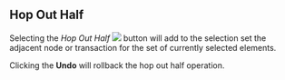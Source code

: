 ## Hop Out Half

Selecting the *Hop Out Half* ![](resources/hopouthalf.png) button will
add to the selection set the adjacent node or transaction for the set of
currently selected elements.  
  
Clicking the **Undo** will rollback the hop out half operation.
